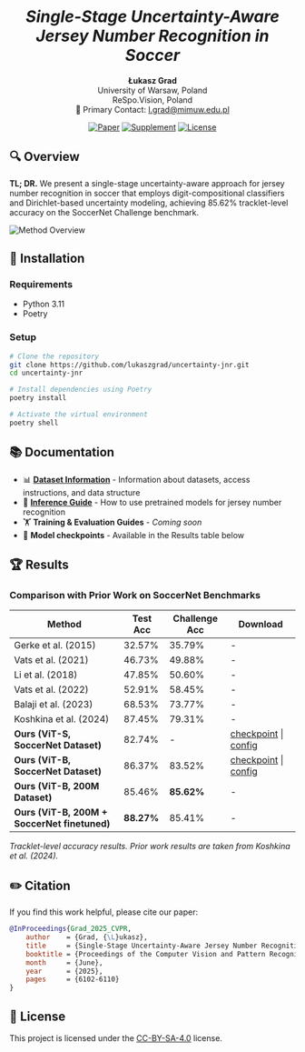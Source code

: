 <div align="center">

# _Single-Stage Uncertainty-Aware Jersey Number Recognition in Soccer_

**Łukasz Grad**  
University of Warsaw, Poland  
ReSpo.Vision, Poland  
📧 Primary Contact: l.grad@mimuw.edu.pl

[![Paper](https://img.shields.io/badge/Paper-CVPR%202025-blue)](https://openaccess.thecvf.com/content/CVPR2025W/CVSPORTS/papers/Grad_Single-Stage_Uncertainty-Aware_Jersey_Number_Recognition_in_Soccer_CVPRW_2025_paper.pdf)
[![Supplement](https://img.shields.io/badge/Supplement-PDF-red)](https://openaccess.thecvf.com/content/CVPR2025W/CVSPORTS/supplemental/Grad_Single-Stage_Uncertainty-Aware_Jersey_CVPRW_2025_supplemental.pdf)
[![License](https://img.shields.io/badge/License-CC--BY--SA--4.0-green)](LICENSE)

</div>

## 🔍 Overview

**TL; DR.** We present a single-stage uncertainty-aware approach for jersey number recognition in soccer that employs digit-compositional classifiers and Dirichlet-based uncertainty modeling, achieving 85.62% tracklet-level accuracy on the SoccerNet Challenge benchmark.

![Method Overview](https://lukaszgrad.github.io/jnr/static/images/cvsports_method2.png)

## 🚀 Installation

### Requirements
- Python 3.11
- Poetry

### Setup
```bash
# Clone the repository
git clone https://github.com/lukaszgrad/uncertainty-jnr.git
cd uncertainty-jnr

# Install dependencies using Poetry
poetry install

# Activate the virtual environment
poetry shell
```

## 📚 Documentation

- 📊 **[Dataset Information](docs/DATA.md)** - Information about datasets, access instructions, and data structure
- 🔮 **[Inference Guide](docs/INFERENCE.md)** - How to use pretrained models for jersey number recognition
- 🏋️ **Training & Evaluation Guides** - *Coming soon*
- 💾 **Model checkpoints** - Available in the Results table below

## 🏆 Results

### Comparison with Prior Work on SoccerNet Benchmarks

| Method | Test Acc | Challenge Acc | Download |
|--------|----------|---------------|----------|
| Gerke et al. (2015) | 32.57% | 35.79% | - |
| Vats et al. (2021) | 46.73% | 49.88% | - |
| Li et al. (2018) | 47.85% | 50.60% | - |
| Vats et al. (2022) | 52.91% | 58.45% | - |
| Balaji et al. (2023) | 68.53% | 73.77% | - |
| Koshkina et al. (2024) | 87.45% | 79.31% | - |
| **Ours (ViT-S, SoccerNet Dataset)** | 82.74% | - | [checkpoint](https://drive.google.com/file/d/1oc8VdEHHxXQfhNZTvbHbm6gfLRkwGl2o/view?usp=sharing) \| [config](configs/small16_reid.yaml) |
| **Ours (ViT-B, SoccerNet Dataset)** | 86.37% | 83.52% | [checkpoint](https://drive.google.com/file/d/16npJY-gyboRE_HNTQI1dC_fIxh3oxa0S/view?usp=drive_link) \| [config](configs/base8_reid.yaml) |
| **Ours (ViT-B, 200M Dataset)** | 85.46% | **85.62%** | - |
| **Ours (ViT-B, 200M + SoccerNet finetuned)** | **88.27%** | 85.41% | - |

*Tracklet-level accuracy results. Prior work results are taken from Koshkina et al. (2024).*

## ✏️ Citation

If you find this work helpful, please cite our paper:

```bibtex
@InProceedings{Grad_2025_CVPR,
    author    = {Grad, {\L}ukasz},
    title     = {Single-Stage Uncertainty-Aware Jersey Number Recognition in Soccer},
    booktitle = {Proceedings of the Computer Vision and Pattern Recognition Conference (CVPR) Workshops},
    month     = {June},
    year      = {2025},
    pages     = {6102-6110}
}
```

## 📄 License

This project is licensed under the [CC-BY-SA-4.0](LICENSE) license.